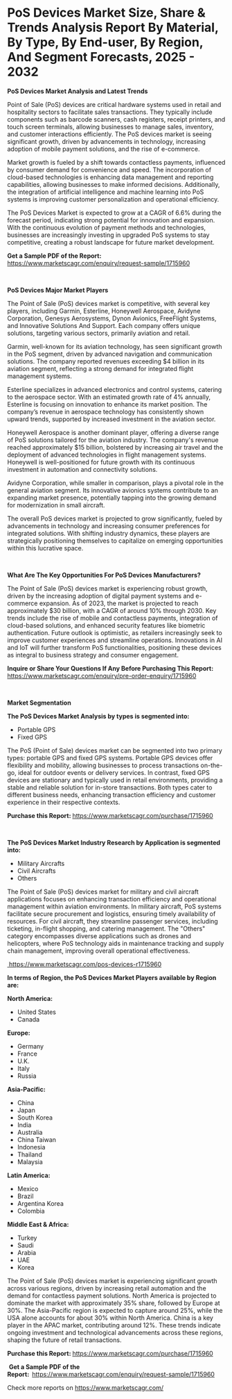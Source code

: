 <p><h1>PoS Devices Market Size, Share & Trends Analysis Report By Material, By Type, By End-user, By Region, And Segment Forecasts, 2025 - 2032</h1></p><p><strong>PoS Devices Market Analysis and Latest Trends</strong></p>
<p><p>Point of Sale (PoS) devices are critical hardware systems used in retail and hospitality sectors to facilitate sales transactions. They typically include components such as barcode scanners, cash registers, receipt printers, and touch screen terminals, allowing businesses to manage sales, inventory, and customer interactions efficiently. The PoS devices market is seeing significant growth, driven by advancements in technology, increasing adoption of mobile payment solutions, and the rise of e-commerce. </p><p>Market growth is fueled by a shift towards contactless payments, influenced by consumer demand for convenience and speed. The incorporation of cloud-based technologies is enhancing data management and reporting capabilities, allowing businesses to make informed decisions. Additionally, the integration of artificial intelligence and machine learning into PoS systems is improving customer personalization and operational efficiency.</p><p>The PoS Devices Market is expected to grow at a CAGR of 6.6% during the forecast period, indicating strong potential for innovation and expansion. With the continuous evolution of payment methods and technologies, businesses are increasingly investing in upgraded PoS systems to stay competitive, creating a robust landscape for future market development.</p></p>
<p><strong>Get a Sample PDF of the Report:&nbsp;</strong> <a href="https://www.marketscagr.com/enquiry/request-sample/1715960?utm_campaign=3577&utm_medium=2&utm_source=Github&utm_content=ia&utm_term=08042025&utm_id=pos-devices">https://www.marketscagr.com/enquiry/request-sample/1715960</a></p>
<p>&nbsp;</p>
<p><strong>PoS Devices Major Market Players</strong></p>
<p><p>The Point of Sale (PoS) devices market is competitive, with several key players, including Garmin, Esterline, Honeywell Aerospace, Avidyne Corporation, Genesys Aerosystems, Dynon Avionics, FreeFlight Systems, and Innovative Solutions And Support. Each company offers unique solutions, targeting various sectors, primarily aviation and retail.</p><p>Garmin, well-known for its aviation technology, has seen significant growth in the PoS segment, driven by advanced navigation and communication solutions. The company reported revenues exceeding $4 billion in its aviation segment, reflecting a strong demand for integrated flight management systems.</p><p>Esterline specializes in advanced electronics and control systems, catering to the aerospace sector. With an estimated growth rate of 4% annually, Esterline is focusing on innovation to enhance its market position. The company’s revenue in aerospace technology has consistently shown upward trends, supported by increased investment in the aviation sector.</p><p>Honeywell Aerospace is another dominant player, offering a diverse range of PoS solutions tailored for the aviation industry. The company's revenue reached approximately $15 billion, bolstered by increasing air travel and the deployment of advanced technologies in flight management systems. Honeywell is well-positioned for future growth with its continuous investment in automation and connectivity solutions.</p><p>Avidyne Corporation, while smaller in comparison, plays a pivotal role in the general aviation segment. Its innovative avionics systems contribute to an expanding market presence, potentially tapping into the growing demand for modernization in small aircraft.</p><p>The overall PoS devices market is projected to grow significantly, fueled by advancements in technology and increasing consumer preferences for integrated solutions. With shifting industry dynamics, these players are strategically positioning themselves to capitalize on emerging opportunities within this lucrative space.</p></p>
<p>&nbsp;</p>
<p><strong>What Are The Key Opportunities For PoS Devices Manufacturers?</strong></p>
<p><p>The Point of Sale (PoS) devices market is experiencing robust growth, driven by the increasing adoption of digital payment systems and e-commerce expansion. As of 2023, the market is projected to reach approximately $30 billion, with a CAGR of around 10% through 2030. Key trends include the rise of mobile and contactless payments, integration of cloud-based solutions, and enhanced security features like biometric authentication. Future outlook is optimistic, as retailers increasingly seek to improve customer experiences and streamline operations. Innovations in AI and IoT will further transform PoS functionalities, positioning these devices as integral to business strategy and consumer engagement.</p></p>
<p><strong>Inquire or Share Your Questions If Any Before Purchasing This Report:</strong> <a href="https://www.marketscagr.com/enquiry/pre-order-enquiry/1715960?utm_campaign=3577&utm_medium=2&utm_source=Github&utm_content=ia&utm_term=08042025&utm_id=pos-devices">https://www.marketscagr.com/enquiry/pre-order-enquiry/1715960</a></p>
<p>&nbsp;</p>
<p><strong>Market Segmentation</strong></p>
<p><strong>The PoS Devices Market Analysis by types is segmented into:</strong></p>
<p><ul><li>Portable GPS</li><li>Fixed GPS</li></ul></p>
<p><p>The PoS (Point of Sale) devices market can be segmented into two primary types: portable GPS and fixed GPS systems. Portable GPS devices offer flexibility and mobility, allowing businesses to process transactions on-the-go, ideal for outdoor events or delivery services. In contrast, fixed GPS devices are stationary and typically used in retail environments, providing a stable and reliable solution for in-store transactions. Both types cater to different business needs, enhancing transaction efficiency and customer experience in their respective contexts.</p></p>
<p><strong>Purchase this Report:&nbsp;</strong><a href="https://www.marketscagr.com/purchase/1715960?utm_campaign=3577&utm_medium=2&utm_source=Github&utm_content=ia&utm_term=08042025&utm_id=pos-devices">https://www.marketscagr.com/purchase/1715960</a></p>
<p>&nbsp;</p>
<p><strong>The PoS Devices Market Industry Research by Application is segmented into:</strong></p>
<p><ul><li>Military Aircrafts</li><li>Civil Aircrafts</li><li>Others</li></ul></p>
<p><p>The Point of Sale (PoS) devices market for military and civil aircraft applications focuses on enhancing transaction efficiency and operational management within aviation environments. In military aircraft, PoS systems facilitate secure procurement and logistics, ensuring timely availability of resources. For civil aircraft, they streamline passenger services, including ticketing, in-flight shopping, and catering management. The "Others" category encompasses diverse applications such as drones and helicopters, where PoS technology aids in maintenance tracking and supply chain management, improving overall operational effectiveness.</p></p>
<p><a href="https://www.marketscagr.com/pos-devices-r1715960?utm_campaign=3577&utm_medium=2&utm_source=Github&utm_content=ia&utm_term=08042025&utm_id=pos-devices">&nbsp;https://www.marketscagr.com/pos-devices-r1715960</a></p>
<p><strong>In terms of Region, the PoS Devices Market Players available by Region are:</strong></p>
<p>
    <p> <strong> North America: </strong>
        <ul>
            <li>United States</li>
            <li>Canada</li>
        </ul>
        </p> 
    <p> <strong> Europe: </strong>
        <ul>
            <li>Germany</li>
            <li>France</li>
            <li>U.K.</li>
            <li>Italy</li>
            <li>Russia</li>
        </ul>
        </p> 
    <p> <strong> Asia-Pacific: </strong>
        <ul>
            <li>China</li>
            <li>Japan</li>
            <li>South Korea</li>
            <li>India</li>
            <li>Australia</li>
            <li>China Taiwan</li>
            <li>Indonesia</li>
            <li>Thailand</li>
            <li>Malaysia</li>
        </ul>
        </p> 
    <p> <strong> Latin America: </strong>
        <ul>
            <li>Mexico</li>
            <li>Brazil</li>
            <li>Argentina Korea</li>
            <li>Colombia</li>
        </ul>
        </p> 
    <p> <strong> Middle East & Africa: </strong>
        <ul>
            <li>Turkey</li>
            <li>Saudi</li>
            <li>Arabia</li>
            <li>UAE</li>
            <li>Korea</li>
        </ul>
    </p>
    </p>
<p><p>The Point of Sale (PoS) devices market is experiencing significant growth across various regions, driven by increasing retail automation and the demand for contactless payment solutions. North America is projected to dominate the market with approximately 35% share, followed by Europe at 30%. The Asia-Pacific region is expected to capture around 25%, while the USA alone accounts for about 30% within North America. China is a key player in the APAC market, contributing around 12%. These trends indicate ongoing investment and technological advancements across these regions, shaping the future of retail transactions.</p></p>
<p><strong>Purchase this Report: </strong><a href="https://www.marketscagr.com/purchase/1715960?utm_campaign=3577&utm_medium=2&utm_source=Github&utm_content=ia&utm_term=08042025&utm_id=pos-devices">https://www.marketscagr.com/purchase/1715960</a></p>
<p>&nbsp;<strong>Get a Sample PDF of the Report:&nbsp;&nbsp;</strong><a href="https://www.marketscagr.com/enquiry/request-sample/1715960?utm_campaign=3577&utm_medium=2&utm_source=Github&utm_content=ia&utm_term=08042025&utm_id=pos-devices">https://www.marketscagr.com/enquiry/request-sample/1715960</a></p>
<p><strong></strong></p>
<p>Check more reports on <a href="https://www.marketscagr.com/?utm_campaign=3577&utm_medium=2&utm_source=Github&utm_content=ia&utm_term=08042025&utm_id=pos-devices">https://www.marketscagr.com/</a></p>